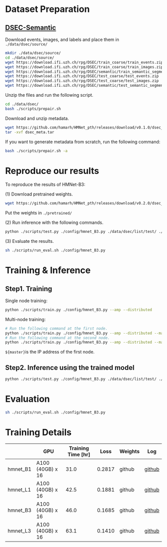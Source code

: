 # Dataset Preparation

## [DSEC-Semantic](https://dsec.ifi.uzh.ch/dsec-semantic/)

Download events, images, and labels and place them in `./data/dsec/source/`

```bash
mkdir ./data/dsec/source/
cd ./data/dsec/source/
wget https://download.ifi.uzh.ch/rpg/DSEC/train_coarse/train_events.zip
wget https://download.ifi.uzh.ch/rpg/DSEC/train_coarse/train_images.zip
wget https://download.ifi.uzh.ch/rpg/DSEC/semantic/train_semantic_segmentation.zip
wget https://download.ifi.uzh.ch/rpg/DSEC/test_coarse/test_events.zip
wget https://download.ifi.uzh.ch/rpg/DSEC/test_coarse/test_images.zip
wget https://download.ifi.uzh.ch/rpg/DSEC/semantic/test_semantic_segmentation.zip
```

Unzip the files and run the following script.

```bash
cd ./data/dsec/
bash ./scripts/prepair.sh
```

Download and unzip metadata.

```bash
wget https://github.com/hamarh/HMNet_pth/releases/download/v0.1.0/dsec_meta.tar
tar -xvf dsec_meta.tar
```

If you want to generate metadata from scratch, run the following command:

```bash
bash ./scripts/prepair.sh -a
```

# Reproduce our results

To reproduce the results of HMNet-B3:

(1) Download pretrained weights.

```bash
wget https://github.com/hamarh/HMNet_pth/releases/download/v0.2.0/dsec_hmnet_B3.pth
```
Put the weights in `./pretrained/`

(2) Run inference with the following commands.

```bash
python ./scripts/test.py ./config/hmnet_B3.py ./data/dsec/list/test/ ./data/dsec/ --speed_test --fast --pretrained ./pretrained/dsec_hmnet_B3.pth
```

(3) Evaluate the results.

```bash
sh ./scripts/run_eval.sh ./config/hmnet_B3.py
```

# Training & Inference

## Step1. Training

Single node training:

```bash
python ./scripts/train.py ./config/hmnet_B3.py --amp --distributed
```

Multi-node training:

```bash
# Run the following command at the first node.
python ./scripts/train.py ./config/hmnet_B3.py --amp --distributed --master ${master} --node 1/2
# Run the following command at the second node.
python ./scripts/train.py ./config/hmnet_B3.py --amp --distributed --master ${master} --node 2/2
```

`${master}`is the IP address of the first node.

## Step2. Inference using the trained model

```bash
python ./scripts/test.py ./config/hmnet_B3.py ./data/dsec/list/test/ ./data/dsec/ --fast --speed_test
```

# Evaluation

```bash
sh ./scripts/run_eval.sh ./config/hmnet_B3.py
```

# Training Details

|  | GPU | Training Time [hr] | Loss | Weights | Log |
| --- | --- | --- | --- | --- | --- |
| hmnet_B1 | A100 (40GB) x 16 | 31.0 | 0.2817 | github | [github](https://github.com/hamarh/HMNet_pth/releases/download/v0.1.0/dsec_hmnet_B1.csv) |
| hmnet_L1 | A100 (40GB) x 16 | 42.5 | 0.1881 | github | [github](https://github.com/hamarh/HMNet_pth/releases/download/v0.1.0/dsec_hmnet_L1.csv) |
| hmnet_B3 | A100 (40GB) x 16 | 46.0 | 0.1685 | github | [github](https://github.com/hamarh/HMNet_pth/releases/download/v0.1.0/dsec_hmnet_B3.csv) |
| hmnet_L3 | A100 (40GB) x 16 | 63.1 | 0.1410 | github | [github](https://github.com/hamarh/HMNet_pth/releases/download/v0.1.0/dsec_hmnet_L3.csv) |
